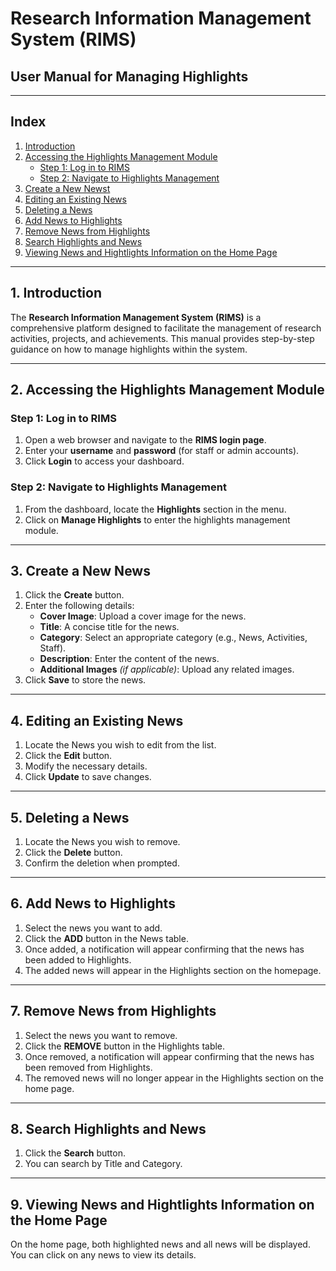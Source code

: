 # Research Information Management System (RIMS)

## User Manual for Managing Highlights

---

## Index
1. [Introduction](#1-introduction)
2. [Accessing the Highlights Management Module](#2-accessing-the-highlights-management-module)
   - [Step 1: Log in to RIMS](#step-1-log-in-to-rims)
   - [Step 2: Navigate to Highlights Management](#step-2-navigate-to-highlights-management)
3. [Create a New Newst](#3-create-a-new-news)
4. [Editing an Existing News](#4-editing-an-existing-news)
5. [Deleting a News](#5-deleting-a-news)
6. [Add News to Highlights](#6-add-news-to-highlights)
7. [Remove News from Highlights](#7-remove-news-from-highlightss)
8. [Search Highlights and News](#8-search-highlights-and-news)
9. [Viewing News and Hightlights Information on the Home Page](#9-viewing-news-and-hightlights-information-on-the-home-page)


---

## 1. Introduction
The **Research Information Management System (RIMS)** is a comprehensive platform designed to facilitate the management of research activities, projects, and achievements. This manual provides step-by-step guidance on how to manage highlights within the system.

---

## 2. Accessing the Highlights Management Module

### Step 1: Log in to RIMS
1. Open a web browser and navigate to the **RIMS login page**.
2. Enter your **username** and **password** (for staff or admin accounts).
3. Click **Login** to access your dashboard.

### Step 2: Navigate to Highlights Management
1. From the dashboard, locate the **Highlights** section in the menu.
2. Click on **Manage Highlights** to enter the highlights management module.

---

## 3. Create a New News
1. Click the **Create** button.
2. Enter the following details:
   - **Cover Image**: Upload a cover image for the news.
   - **Title**: A concise title for the news.
   - **Category**: Select an appropriate category (e.g., News, Activities, Staff).
   - **Description**: Enter the content of the news.
   - **Additional Images** *(if applicable)*: Upload any related images.
3. Click **Save** to store the news.

---

## 4. Editing an Existing News
1. Locate the News you wish to edit from the list.
2. Click the **Edit** button.
3. Modify the necessary details.
4. Click **Update** to save changes.

---

## 5. Deleting a News
1. Locate the News you wish to remove.
2. Click the **Delete** button.
3. Confirm the deletion when prompted.

---

## 6. Add News to Highlights
1. Select the news you want to add.
2. Click the **ADD** button in the News table.
3. Once added, a notification will appear confirming that the news has been added to Highlights.
4. The added news will appear in the Highlights section on the homepage.

---

## 7. Remove News from Highlights
1. Select the news you want to remove.
2. Click the **REMOVE** button in the Highlights table.
3. Once removed, a notification will appear confirming that the news has been removed from Highlights.
4. The removed news will no longer appear in the Highlights section on the home page.

---

## 8. Search Highlights and News
1. Click the **Search** button.
2. You can search by Title and Category.

---

## 9. Viewing News and Hightlights Information on the Home Page
On the home page, both highlighted news and all news will be displayed. You can click on any news to view its details.
